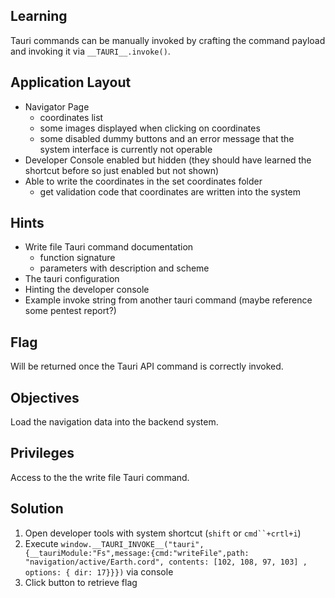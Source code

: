 ## Learning

Tauri commands can be manually invoked by crafting the command payload and invoking it via `__TAURI__.invoke()`.

## Application Layout

- Navigator Page
  - coordinates list
  - some images displayed when clicking on coordinates
  - some disabled dummy buttons and an error message that the system interface is currently not operable
- Developer Console enabled but hidden (they should have learned the shortcut before so just enabled but not shown)
- Able to write the coordinates in the set coordinates folder
  - get validation code that coordinates are written into the system

## Hints

- Write file Tauri command documentation
  - function signature
  - parameters with description and scheme
- The tauri configuration
- Hinting the developer console
- Example invoke string from another tauri command (maybe reference some pentest report?)

## Flag

Will be returned once the Tauri API command is correctly invoked.

## Objectives

Load the navigation data into the backend system.

## Privileges

Access to the the write file Tauri command.

## Solution

1. Open developer tools with system shortcut (`shift` or ` cmd``+crtl+i `)
2. Execute `window.__TAURI_INVOKE__("tauri",{__tauriModule:"Fs",message:{cmd:"writeFile",path: "navigation/active/Earth.cord", contents: [102, 108, 97, 103] , options: { dir: 17}}})` via console
3. Click button to retrieve flag

